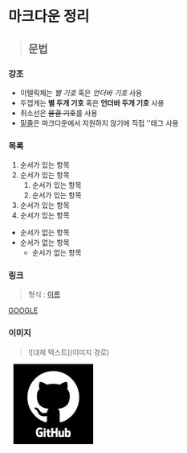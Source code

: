 # 마크다운 정리

> ## 문법 

### 강조

- 이텔릭체는 *별 기호* 혹은 _언더바 기호_ 사용
- 두껍게는 **별 두개 기호** 혹은 __언더바 두개 기호__ 사용
- 취소선은 ~~물결 기호~~를 사용
- <u>밑줄</u>은 마크다운에서 지원하지 않기에 직접 '<u></u>'태그 사용

### 목록

1. 순서가 있는 항목
1. 순서가 있는 항목
    1. 순서가 있는 항목
    1. 순서가 있는 항목
1. 순서가 있는 항목
1. 순서가 있는 항목

- 순서가 없는 항목
- 순서가 없는 항목
    - 순서가 없는 항목

### 링크

> 형식 : [이름](링크)

[GOOGLE](https://www.google.com/webhp?hl=ko&sa=X&ved=0ahUKEwiHlum374iMAxVQafUHHcvFD6AQPAgI)

### 이미지

> ![대체 텍스트](이미지 경로)

![깃허브 로고](./images/download.jpg)
